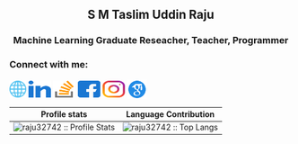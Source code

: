 <h2 align="center"> S M Taslim Uddin Raju </h2>
<h3 align="center"> Machine Learning Graduate Reseacher, Teacher, Programmer</h3>

### Connect with me:
<p align="left">
  <a href="https://linkedin.com/in/raju32742/" target="blank"><img align="center" src="Social/web1.png" alt="dddd" height="30" width="30" /></a>
<a href="https://linkedin.com/in/raju32742/" target="blank"><img align="center" src="Social/linked-in-alt.svg" alt="dddd" height="30" width="40" /></a>
<a href="https://stackoverflow.com/users/5591214/raju" target="blank"><img align="center" src="Social/stack-overflow.svg" alt="ddd" height="30" width="40" /></a>
<a href="https://www.facebook.com/raju32742/" target="blank"><img align="center" src="Social/facebook.svg" alt="dddd" height="30" width="40" /></a>
<a href="https://instagram.com/raju32742/" target="blank"><img align="center" src="Social/instagram.svg" alt="ddd" height="30" width="40" /></a>
<a href="https://scholar.google.ca/citations?user=ToadRS8AAAAJ&hl=en" target="blank"><img align="center" src="Social/google_scolar.png" alt="dddd" height="35" width="35" /></a>
</p>

Profile stats              |  Language Contribution
:-------------------------:|:-------------------------:
![raju32742 :: Profile Stats](https://github-readme-stats.vercel.app/api?username=raju32742&show_icons=true&theme=radical) | ![raju32742 :: Top Langs](https://github-readme-stats.vercel.app/api/top-langs/?username=raju32742&langs_count=8&theme=dark&layout=compact&hide=html)


<!--
**raju32742/raju32742** is a ✨ _special_ ✨ repository because its `README.md` (this file) appears on your GitHub profile.

Here are some ideas to get you started:

- 🔭 I’m currently working on ...
- 🌱 I’m currently learning ...
- 👯 I’m looking to collaborate on ...
- 🤔 I’m looking for help with ...
- 💬 Ask me about ...
- 📫 How to reach me: ...
- 😄 Pronouns: ...
- ⚡ Fun fact: ...
-->


